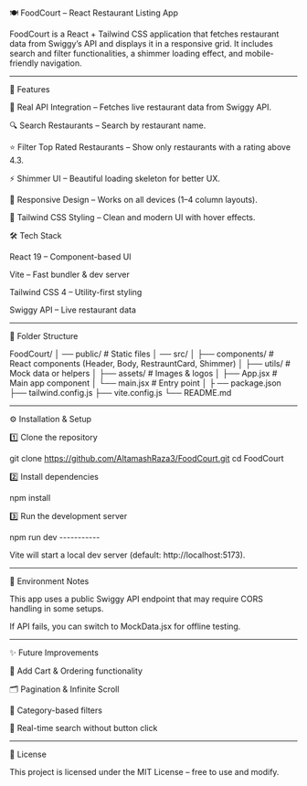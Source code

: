 🍽️ FoodCourt – React Restaurant Listing App

FoodCourt is a React + Tailwind CSS application that fetches restaurant data from Swiggy’s API and displays it in a responsive grid.
It includes search and filter functionalities, a shimmer loading effect, and mobile-friendly navigation.


---

🚀 Features

📡 Real API Integration – Fetches live restaurant data from Swiggy API.

🔍 Search Restaurants – Search by restaurant name.

⭐ Filter Top Rated Restaurants – Show only restaurants with a rating above 4.3.

⚡ Shimmer UI – Beautiful loading skeleton for better UX.

📱 Responsive Design – Works on all devices (1–4 column layouts).

🎨 Tailwind CSS Styling – Clean and modern UI with hover effects.

🛠️ Tech Stack

React 19 – Component-based UI

Vite – Fast bundler & dev server

Tailwind CSS 4 – Utility-first styling

Swiggy API – Live restaurant data



---

📂 Folder Structure

FoodCourt/
│ ── public/               # Static files
│ ── src/
│   ├── components/        # React components (Header, Body, RestrauntCard, Shimmer)
│   ├── utils/             # Mock data or helpers
│   ├── assets/            # Images & logos
│   ├── App.jsx            # Main app component
│   └── main.jsx           # Entry point
│
├ ── package.json
 ├── tailwind.config.js
 ├── vite.config.js
└── README.md


---

⚙️ Installation & Setup

1️⃣ Clone the repository

git clone https://github.com/AltamashRaza3/FoodCourt.git
cd FoodCourt

2️⃣ Install dependencies

npm install

3️⃣ Run the development server

npm run dev -----------

Vite will start a local dev server (default: http://localhost:5173).

---

🔧 Environment Notes

This app uses a public Swiggy API endpoint that may require CORS handling in some setups.

If API fails, you can switch to MockData.jsx for offline testing.



---

✨ Future Improvements

🛒 Add Cart & Ordering functionality

🗂️ Pagination & Infinite Scroll

🎯 Category-based filters

🔄 Real-time search without button click



---

📜 License

This project is licensed under the MIT License – free to use and modify.
  